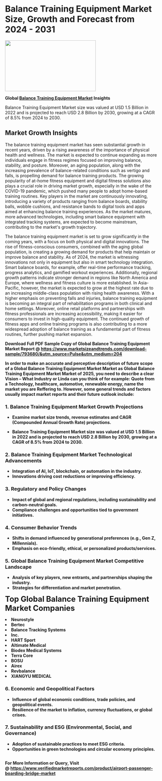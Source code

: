 <H1>Balance Training Equipment Market Size, Growth and Forecast from 2024 - 2031</H1><img class="aligncenter size-medium wp-image-584254" src="https://thirdeyenews.in/wp-content/uploads/2024/09/Global-Market-Research-300x168.jpeg" alt="" width="300" height="168" /><p><strong>Global&nbsp;<a href="https://www.marketsizeandtrends.com/download-sample/793680/&amp;utm_source=Pulse&amp;utm_medium=204">Balance Training Equipment Market</a> Insights</strong></p><p>Balance Training Equipment Market size was valued at USD 1.5 Billion in 2022 and is projected to reach USD 2.8 Billion by 2030, growing at a CAGR of 8.5% from 2024 to 2030.</p><p><h2>Market Growth Insights</h2> <p>The balance training equipment market has seen substantial growth in recent years, driven by a rising awareness of the importance of physical health and wellness. The market is expected to continue expanding as more individuals engage in fitness regimes focused on improving balance, stability, and posture. Moreover, an aging population, along with the increasing prevalence of balance-related conditions such as vertigo and falls, is propelling demand for balance training products. The growing popularity of at-home fitness equipment and digital fitness solutions also plays a crucial role in driving market growth, especially in the wake of the COVID-19 pandemic, which pushed many people to adopt home-based training routines. Key players in the market are continuously innovating, introducing a variety of products ranging from balance boards, stability balls, wobble cushions, and resistance bands to digital tools and apps aimed at enhancing balance training experiences. As the market matures, more advanced technologies, including smart balance equipment with integrated tracking systems, are expected to become mainstream, contributing to the market's growth trajectory.</p> <p><strong></strong></p> <p>The balance training equipment market is set to grow significantly in the coming years, with a focus on both physical and digital innovations. The rise of fitness-conscious consumers, combined with the aging global population, is creating a growing demand for products that help maintain or improve balance and stability. As of 2024, the market is witnessing innovations not only in equipment but also in smart technology integration. Smart balance boards, for example, offer real-time performance tracking, progress analytics, and gamified workout experiences. Additionally, regional growth patterns indicate stronger demand in regions like North America and Europe, where wellness and fitness culture is more established. In Asia-Pacific, however, the market is expected to grow at the highest rate due to an increasing middle-class population with rising health awareness. With a higher emphasis on preventing falls and injuries, balance training equipment is becoming an integral part of rehabilitation programs in both clinical and home settings. Moreover, online retail platforms and partnerships with fitness professionals are increasing accessibility, making it easier for consumers to invest in high-quality equipment. The continued growth of fitness apps and online training programs is also contributing to a more widespread adoption of balance training as a fundamental part of fitness routines, further pushing market expansion.</p> <p><strong></p><p><span class=""><strong>Download Full PDF Sample Copy of Global Balance Training Equipment Market Report</strong> @ <a href="https://www.marketsizeandtrends.com/download-sample/793680/&amp;utm_source=Pulse&amp;utm_medium=204" target="_blank">https://www.marketsizeandtrends.com/download-sample/793680/&amp;utm_source=Pulse&amp;utm_medium=204</a></span></p><p>In order to make an accurate and perceptive description of future scope of a Global&nbsp;Balance Training Equipment Market Market as Global&nbsp;Balance Training Equipment Market Market of 2025, you need to describe a clear Vision &ndash; What Industry or Linda can you think of for example: Quote from a Technology, healthcare, automotive, renewable energy, name the market you are Reffering to. However, some general trends and factors usually impact market reports and their future outlook include:</p><h3>1.&nbsp;<strong>Balance Training Equipment Market Growth Projections</strong></h3><ul><li>Examine market size trends, revenue estimates and CAGR (Compounded Annual Growth Rate) projections.</li><li><p>Balance Training Equipment Market size was valued at USD 1.5 Billion in 2022 and is projected to reach USD 2.8 Billion by 2030, growing at a CAGR of 8.5% from 2024 to 2030.</p></li></ul><h3>2.&nbsp;<strong>Balance Training Equipment Market Technological Advancements</strong></h3><ul><li>Integration of AI, IoT, blockchain, or automation in the industry.</li><li>Innovations driving cost reductions or improving efficiency.</li></ul><h3>3.&nbsp;<strong>Regulatory and Policy Changes</strong></h3><ul><li>Impact of global and regional regulations, including sustainability and carbon-neutral goals.</li><li>Compliance challenges and opportunities tied to government initiatives.</li></ul><h3>4.&nbsp;<strong>Consumer Behavior Trends</strong></h3><ul><li>Shifts in demand influenced by generational preferences (e.g., Gen Z, Millennials).</li><li>Emphasis on eco-friendly, ethical, or personalized products/services.</li></ul><h3>5.&nbsp;<strong>Global Balance Training Equipment Market Competitive Landscape</strong></h3><ul><li>Analysis of key players, new entrants, and partnerships shaping the industry.</li><li>Strategies for differentiation and market penetration.</li></ul><p data-pm-slice="1 1 []"><span style="color: inherit; font-family: inherit; font-size: 25px;">Top Global Balance Training Equipment Market Companies</span></p><div class="" data-test-id=""><p><li>Neurostyle</li><li> Bertec</li><li> Balance Tracking Systems</li><li> Inc.</li><li> HART Sport</li><li> Altimate Medical</li><li> Biodex Medical Systems</li><li> Terra Core</li><li> BOSU</li><li> Airex</li><li> Revbalance</li><li> XIANGYU MEDICAL</li></p></div><h3>6.&nbsp;<strong>Economic and Geopolitical Factors</strong></h3><ul><li>Influence of global economic conditions, trade policies, and geopolitical events.</li><li>Resilience of the market to inflation, currency fluctuations, or global crises.</li></ul><h3>7.&nbsp;<strong>Sustainability and ESG (Environmental, Social, and Governance)</strong></h3><ul><li>Adoption of sustainable practices to meet ESG criteria.</li><li>Opportunities in green technologies and circular economy principles.</li></ul><h2><strong style="font-size: 14px;">For More Information or Query, Visit @&nbsp;</strong><a style="background-color: #ffffff; font-size: 14px;" href="https://www.marketsizeandtrends.com/report/balance-training-equipment-market/" target="_blank">https://www.verifiedmarketreports.com/product/airport-passenger-boarding-bridge-market</a></h2>
